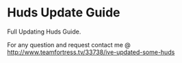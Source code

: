 # Huds Update Guide

Full Updating Huds Guide.

For any question and request contact me @ http://www.teamfortress.tv/33738/ive-updated-some-huds
